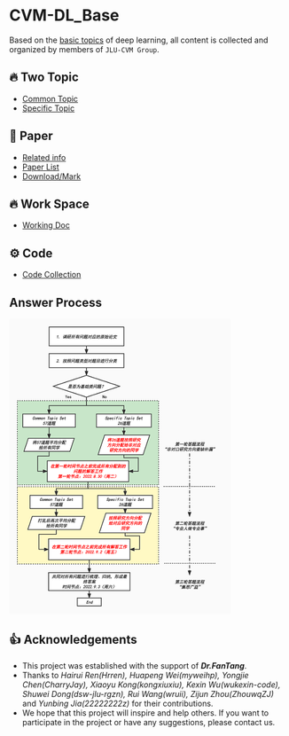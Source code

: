 # CVM-DL_Base

Based on the [basic topics](https://github.com/MsterDC/CVM-DL_Base/blob/main/topic.md) of deep learning, all content is collected and organized by members of `JLU-CVM Group`.

## :fire: Two Topic
* [Common Topic](https://github.com/MsterDC/CVM-DL_Base/blob/main/common_topic.md)
* [Specific Topic](https://github.com/MsterDC/CVM-DL_Base/blob/main/specific_topic.md)

## :book: Paper
* [Related info](https://github.com/MsterDC/CVM-DL_Base/tree/main/Papers)
* [Paper List](https://github.com/MsterDC/CVM-DL_Base/tree/main/Papers/PaperList.md)
* [Download/Mark](https://github.com/MsterDC/CVM-DL_Base/tree/main/Papers/PDFs)

## :fire: Work Space
* [Working Doc](https://docs.qq.com/sheet/DQ1RHcU5YZ3daeHpX)

## :gear: Code
* [Code Collection](https://github.com/MsterDC/CVM-DL_Base/tree/main/code)

## Answer Process
![image](ans_process.jpg)

## 👍 Acknowledgements
* This project was established with the support of ***Dr.FanTang***.<br>
* Thanks to *Hairui Ren(Hrren), Huapeng Wei(myweihp), Yongjie Chen(CharryJay), Xiaoyu Kong(kongxiuxiu), Kexin Wu(wukexin-code), Shuwei Dong(dsw-jlu-rgzn), Rui Wang(wruii), Zijun Zhou(ZhouwqZJ)* and *Yunbing Jia(22222222z)* for their contributions.<br>
* We hope that this project will inspire and help others. If you want to participate in the project or have any suggestions, please contact us.
